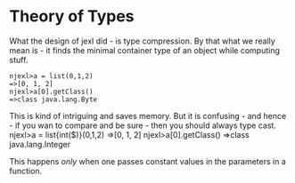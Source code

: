 # Theory of Types 

What the design of jexl did - is type compression.
By that what we really mean is - it finds the minimal container type of an object while computing stuff.

    njexl>a = list(0,1,2)
    =>[0, 1, 2]
    njexl>a[0].getClass()
    =>class java.lang.Byte

This is kind of intriguing and saves memory.
But it is confusing - and hence - if you wan to compare and be sure - then you should always type cast.
    njexl>a = list{int($)}(0,1,2)
    =>[0, 1, 2]
    njexl>a[0].getClass()
    =>class java.lang.Integer
   
This happens *only* when one passes constant values in the parameters in a function.



